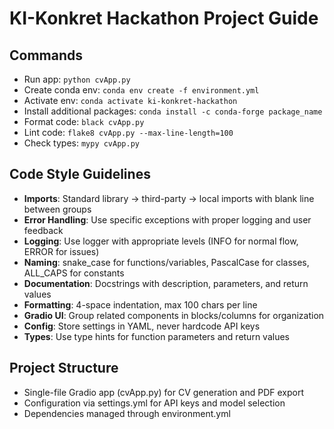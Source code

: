 # KI-Konkret Hackathon Project Guide

## Commands
- Run app: `python cvApp.py`
- Create conda env: `conda env create -f environment.yml`
- Activate env: `conda activate ki-konkret-hackathon`
- Install additional packages: `conda install -c conda-forge package_name`
- Format code: `black cvApp.py`
- Lint code: `flake8 cvApp.py --max-line-length=100`
- Check types: `mypy cvApp.py`

## Code Style Guidelines
- **Imports**: Standard library → third-party → local imports with blank line between groups
- **Error Handling**: Use specific exceptions with proper logging and user feedback
- **Logging**: Use logger with appropriate levels (INFO for normal flow, ERROR for issues)
- **Naming**: snake_case for functions/variables, PascalCase for classes, ALL_CAPS for constants
- **Documentation**: Docstrings with description, parameters, and return values
- **Formatting**: 4-space indentation, max 100 chars per line
- **Gradio UI**: Group related components in blocks/columns for organization
- **Config**: Store settings in YAML, never hardcode API keys
- **Types**: Use type hints for function parameters and return values

## Project Structure
- Single-file Gradio app (cvApp.py) for CV generation and PDF export
- Configuration via settings.yml for API keys and model selection
- Dependencies managed through environment.yml